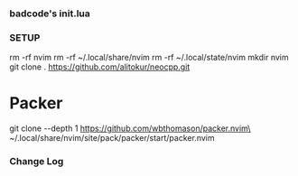 ### badcode's init.lua


### SETUP

rm -rf nvim
rm -rf ~/.local/share/nvim
rm -rf ~/.local/state/nvim
mkdir nvim
git clone . https://github.com/alitokur/neocpp.git

# Packer

git clone --depth 1 https://github.com/wbthomason/packer.nvim\
 ~/.local/share/nvim/site/pack/packer/start/packer.nvim

### Change Log


